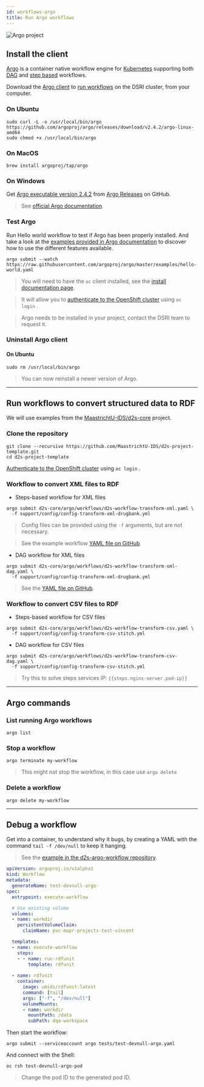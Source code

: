 ```yaml
---
id: workflows-argo
title: Run Argo workflows
---
```


![Argo project](/dsri-documentation/img/argo-logo.png)

## Install the client

[Argo](https://argoproj.github.io/argo/) is a container native workflow engine for [Kubernetes](https://kubernetes.io/) supporting both [DAG](https://argoproj.github.io/docs/argo/examples/readme.html#dag) and [step based](https://argoproj.github.io/docs/argo/examples/readme.html#steps) workflows.

Download the [Argo client](https://github.com/argoproj/argo/blob/master/demo.md#1-download-argo) to [run workflows](https://argoproj.github.io/docs/argo/examples/readme.html) on the DSRI cluster, from your computer.

### On Ubuntu

```shell
sudo curl -L -o /usr/local/bin/argo https://github.com/argoproj/argo/releases/download/v2.4.2/argo-linux-amd64
sudo chmod +x /usr/local/bin/argo
```

### On MacOS

```shell
brew install argoproj/tap/argo
```

### On Windows

Get [Argo executable version 2.4.2](https://github.com/argoproj/argo/releases/download/v2.4.2/argo-windows-amd64) from [Argo Releases](https://github.com/argoproj/argo/releases) on GitHub.

> See [official Argo documentation](https://argoproj.github.io/docs/argo/demo.html#1-download-argo).

### Test Argo

Run Hello world workflow to test if Argo has been properly installed. And take a look at the [examples provided in Argo documentation](https://argoproj.github.io/docs/argo/examples/readme.html) to discover how to use the different features available.

```shell
argo submit --watch https://raw.githubusercontent.com/argoproj/argo/master/examples/hello-world.yaml
```

> You will need to have the `oc` client installed, see the [install documentation page](/dsri-documentation/docs/openshift-install).

> It will allow you to [authenticate to the OpenShift cluster](/dsri-documentation/docs/openshift-login) using `oc login` .

> Argo needs to be installed in your project, contact the DSRI team to request it.


### Uninstall Argo client

#### On Ubuntu

```shell
sudo rm /usr/local/bin/argo
```

> You can now reinstall a newer version of Argo.

---

## Run workflows to convert structured data to RDF

We will use examples from the [MaastrichtU-IDS/d2s-core](https://github.com/MaastrichtU-IDS/d2s-core) project.

### Clone the repository

```shell
git clone --recursive https://github.com/MaastrichtU-IDS/d2s-project-template.git
cd d2s-project-template
```

[Authenticate to the OpenShift cluster](/dsri-documentation/docs/openshift-login) using `oc login` .

### Workflow to convert XML files to RDF

* Steps-based workflow for XML files

```shell
argo submit d2s-core/argo/workflows/d2s-workflow-transform-xml.yaml \
  -f support/config/config-transform-xml-drugbank.yml
```

> Config files can be provided using the `-f` arguments, but are not necessary.

> See the example workflow [YAML file on GitHub](https://github.com/MaastrichtU-IDS/d2s-core/blob/master/argo/d2s-workflow-xml.yaml).


* DAG workflow  for XML files

```shell
argo submit d2s-core/argo/workflows/d2s-workflow-transform-xml-dag.yaml \
  -f support/config/config-transform-xml-drugbank.yml
```

> See the [YAML file on GitHub](https://github.com/MaastrichtU-IDS/d2s-core/blob/master/argo/d2s-workflow-xml-dag.yaml).

### Workflow to convert CSV files to RDF

* Steps-based workflow for CSV files

```shell
argo submit d2s-core/argo/workflows/d2s-workflow-transform-csv.yaml \
  -f support/config/config-transform-csv-stitch.yml
```

* DAG workflow for CSV files

```shell
argo submit d2s-core/argo/workflows/d2s-workflow-transform-csv-dag.yaml \
  -f support/config/config-transform-csv-stitch.yml
```

> Try this to solve steps services IP: `{{steps.nginx-server.pod-ip}}`

---

## Argo commands

### List running Argo workflows

```shell
argo list
```

### Stop a workflow

```shell
argo terminate my-workflow
```

> This might not stop the workflow, in this case use `argo delete`

### Delete a workflow

```shell
argo delete my-workflow
```

---

## Debug a workflow

Get into a container, to understand why it bugs, by creating a YAML with the command `tail -f /dev/null` to keep it hanging.

> See the [example in the d2s-argo-workflow repository](https://github.com/MaastrichtU-IDS/d2s-core/blob/master/argo/tests/test-devnull-argo.yaml).

```yaml
apiVersion: argoproj.io/v1alpha1
kind: Workflow
metadata:
  generateName: test-devnull-argo-
spec:
  entrypoint: execute-workflow

  # Use existing volume
  volumes:
  - name: workdir
    persistentVolumeClaim:
      claimName: pvc-mapr-projects-test-vincent 

  templates:
  - name: execute-workflow
    steps:
    - - name: run-rdfunit
        template: rdfunit
   
  - name: rdfunit
    container:
      image: umids/rdfunit:latest
      command: [tail]
      args: ["-f", "/dev/null"]
      volumeMounts:
      - name: workdir
        mountPath: /data
        subPath: dqa-workspace
```

Then start the workflow:

```shell
argo submit --serviceaccount argo tests/test-devnull-argo.yaml
```

And connect with the Shell:

```shell
oc rsh test-devnull-argo-pod
```

> Change the pod ID to the generated pod ID.